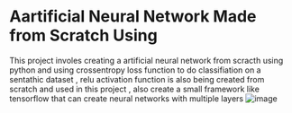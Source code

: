 # Aartificial Neural Network Made from Scratch Using
This project involes creating a artificial neural network from scracth using python and using crossentropy loss function to do classifiation on a sentathic dataset , relu activation function is also being created from scratch and used in this project , also create a small framework like tensorflow that can create neural networks with multiple layers
![image](https://github.com/user-attachments/assets/0726edba-0c32-4afa-9f21-e4557590baa3)
